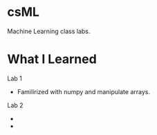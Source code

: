 # csML
Machine Learning class labs. 


# What I Learned

Lab 1
* Familirized with numpy and manipulate arrays.

Lab 2

* 
* 
